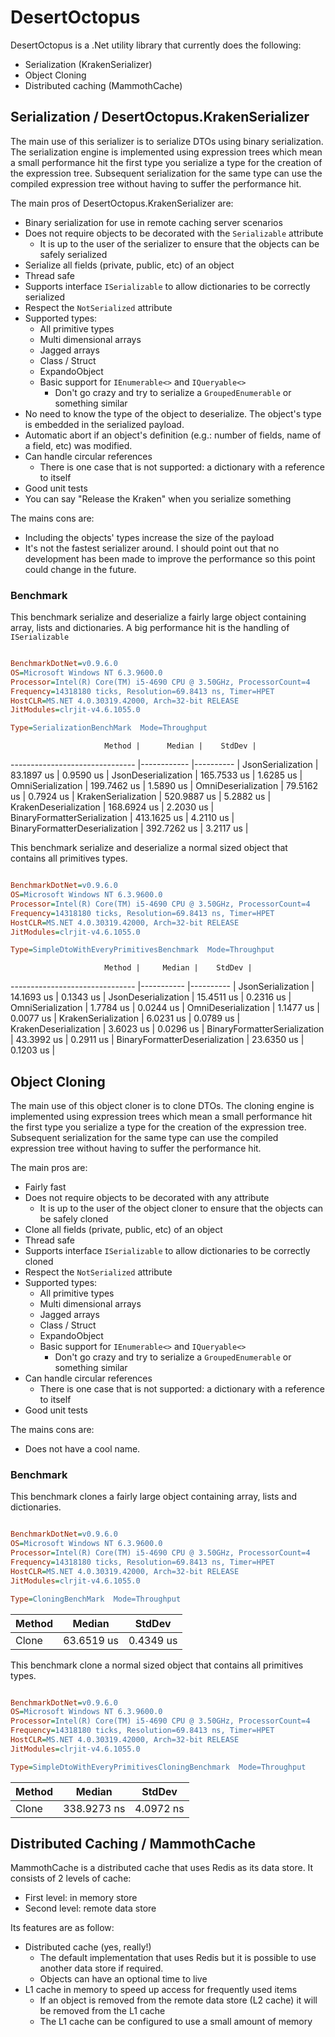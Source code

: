 # DesertOctopus

DesertOctopus is a .Net utility library that currently does the following:

* Serialization (KrakenSerializer)
* Object Cloning
* Distributed caching (MammothCache)


## Serialization / DesertOctopus.KrakenSerializer

The main use of this serializer is to serialize DTOs using binary serialization.  The serialization engine is implemented using expression trees which mean a small performance hit the first type you serialize a type for the creation of the expression tree.  Subsequent serialization for the same type can use the compiled expression tree without having to suffer the performance hit.

The main pros of DesertOctopus.KrakenSerializer are:

* Binary serialization for use in remote caching server scenarios
* Does not require objects to be decorated with the `Serializable` attribute
  * It is up to the user of the serializer to ensure that the objects can be safely serialized
* Serialize all fields (private, public, etc) of an object
* Thread safe
* Supports interface `ISerializable` to allow dictionaries to be correctly serialized
* Respect the `NotSerialized` attribute
* Supported types:
  * All primitive types
  * Multi dimensional arrays
  * Jagged arrays
  * Class / Struct
  * ExpandoObject
  * Basic support for `IEnumerable<>` and `IQueryable<>`
    * Don't go crazy and try to serialize a `GroupedEnumerable` or something similar
* No need to know the type of the object to deserialize. The object's type is embedded in the serialized payload.
* Automatic abort if an object's definition (e.g.: number of fields, name of a field, etc) was modified.
* Can handle circular references
  * There is one case that is not supported: a dictionary with a reference to itself
* Good unit tests
* You can say "Release the Kraken" when you serialize something

The mains cons are:

* Including the objects' types increase the size of the payload
* It's not the fastest serializer around.  I should point out that no development has been made to improve the performance so this point could change in the future.


### Benchmark

This benchmark serialize and deserialize a fairly large object containing array, lists and dictionaries.  A big performance hit is the handling of `ISerializable`

```ini

BenchmarkDotNet=v0.9.6.0
OS=Microsoft Windows NT 6.3.9600.0
Processor=Intel(R) Core(TM) i5-4690 CPU @ 3.50GHz, ProcessorCount=4
Frequency=14318180 ticks, Resolution=69.8413 ns, Timer=HPET
HostCLR=MS.NET 4.0.30319.42000, Arch=32-bit RELEASE
JitModules=clrjit-v4.6.1055.0

Type=SerializationBenchMark  Mode=Throughput  

```
                         Method |      Median |    StdDev |
------------------------------- |------------ |---------- |
              JsonSerialization |  83.1897 us | 0.9590 us |
            JsonDeserialization | 165.7533 us | 1.6285 us |
              OmniSerialization | 199.7462 us | 1.5890 us |
            OmniDeserialization |  79.5162 us | 0.7924 us |
            KrakenSerialization | 520.9887 us | 5.2882 us |
          KrakenDeserialization | 168.6924 us | 2.2030 us |
   BinaryFormatterSerialization | 413.1625 us | 4.2110 us |
 BinaryFormatterDeserialization | 392.7262 us | 3.2117 us |


This benchmark serialize and deserialize a normal sized object that contains all primitives types.

```ini

BenchmarkDotNet=v0.9.6.0
OS=Microsoft Windows NT 6.3.9600.0
Processor=Intel(R) Core(TM) i5-4690 CPU @ 3.50GHz, ProcessorCount=4
Frequency=14318180 ticks, Resolution=69.8413 ns, Timer=HPET
HostCLR=MS.NET 4.0.30319.42000, Arch=32-bit RELEASE
JitModules=clrjit-v4.6.1055.0

Type=SimpleDtoWithEveryPrimitivesBenchmark  Mode=Throughput  

```
                         Method |     Median |    StdDev |
------------------------------- |----------- |---------- |
              JsonSerialization | 14.1693 us | 0.1343 us |
            JsonDeserialization | 15.4511 us | 0.2316 us |
              OmniSerialization |  1.7784 us | 0.0244 us |
            OmniDeserialization |  1.1477 us | 0.0077 us |
            KrakenSerialization |  6.0231 us | 0.0789 us |
          KrakenDeserialization |  3.6023 us | 0.0296 us |
   BinaryFormatterSerialization | 43.3992 us | 0.2911 us |
 BinaryFormatterDeserialization | 23.6350 us | 0.1203 us |



## Object Cloning

The main use of this object cloner is to clone DTOs.  The cloning engine is implemented using expression trees which mean a small performance hit the first type you serialize a type for the creation of the expression tree.  Subsequent serialization for the same type can use the compiled expression tree without having to suffer the performance hit.

The main pros are:

* Fairly fast
* Does not require objects to be decorated with any attribute
  * It is up to the user of the object cloner to ensure that the objects can be safely cloned
* Clone all fields (private, public, etc) of an object
* Thread safe
* Supports interface `ISerializable` to allow dictionaries to be correctly cloned
* Respect the `NotSerialized` attribute
* Supported types:
  * All primitive types
  * Multi dimensional arrays
  * Jagged arrays
  * Class / Struct
  * ExpandoObject
  * Basic support for `IEnumerable<>` and `IQueryable<>`
    * Don't go crazy and try to serialize a `GroupedEnumerable` or something similar
* Can handle circular references
  * There is one case that is not supported: a dictionary with a reference to itself
* Good unit tests

The mains cons are:

* Does not have a cool name.

### Benchmark

This benchmark clones a fairly large object containing array, lists and dictionaries.

```ini

BenchmarkDotNet=v0.9.6.0
OS=Microsoft Windows NT 6.3.9600.0
Processor=Intel(R) Core(TM) i5-4690 CPU @ 3.50GHz, ProcessorCount=4
Frequency=14318180 ticks, Resolution=69.8413 ns, Timer=HPET
HostCLR=MS.NET 4.0.30319.42000, Arch=32-bit RELEASE
JitModules=clrjit-v4.6.1055.0

Type=CloningBenchMark  Mode=Throughput  

```
 Method |     Median |    StdDev |
------- |----------- |---------- |
  Clone | 63.6519 us | 0.4349 us |


This benchmark clone a normal sized object that contains all primitives types.

```ini

BenchmarkDotNet=v0.9.6.0
OS=Microsoft Windows NT 6.3.9600.0
Processor=Intel(R) Core(TM) i5-4690 CPU @ 3.50GHz, ProcessorCount=4
Frequency=14318180 ticks, Resolution=69.8413 ns, Timer=HPET
HostCLR=MS.NET 4.0.30319.42000, Arch=32-bit RELEASE
JitModules=clrjit-v4.6.1055.0

Type=SimpleDtoWithEveryPrimitivesCloningBenchmark  Mode=Throughput  

```
 Method |      Median |    StdDev |
------- |------------ |---------- |
  Clone | 338.9273 ns | 4.0972 ns |


## Distributed Caching / MammothCache

MammothCache is a distributed cache that uses Redis as its data store.  It consists of 2 levels of cache:

* First level: in memory store
* Second level: remote data store

Its features are as follow:

* Distributed cache (yes, really!)
  * The default implementation that uses Redis but it is possible to use another data store if required.
  * Objects can have an optional time to live
* L1 cache in memory to speed up access for frequently used items
  * If an object is removed from the remote data store (L2 cache) it will be removed from the L1 cache
  * The L1 cache can be configured to use a small amount of memory